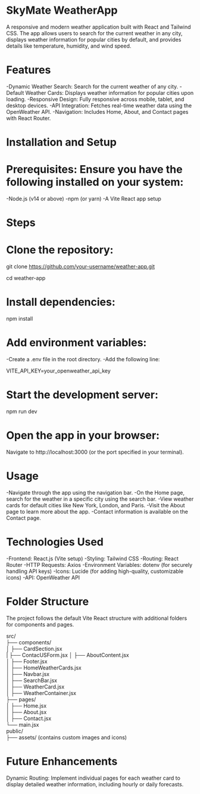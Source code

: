 # SkyMate WeatherApp
A responsive and modern weather application built with React and Tailwind CSS. The app allows users to search for the current weather in any city, displays weather information for popular cities by default, and provides details like temperature, humidity, and wind speed.

# Features
-Dynamic Weather Search: Search for the current weather of any city.
-Default Weather Cards: Displays weather information for popular cities upon loading.
-Responsive Design: Fully responsive across mobile, tablet, and desktop devices.
-API Integration: Fetches real-time weather data using the OpenWeather API.
-Navigation: Includes Home, About, and Contact pages with React Router.

# Installation and Setup
# Prerequisites: Ensure you have the following installed on your system:
 
-Node.js (v14 or above)
-npm (or yarn)
-A Vite React app setup

# Steps
# Clone the repository:

git clone https://github.com/your-username/weather-app.git  

cd weather-app  

# Install dependencies:

npm install  

# Add environment variables:

-Create a .env file in the root directory.
-Add the following line:
 
VITE_API_KEY=your_openweather_api_key 

# Start the development server:

npm run dev  

# Open the app in your browser:
Navigate to http://localhost:3000 (or the port specified in your terminal).

# Usage
-Navigate through the app using the navigation bar.
-On the Home page, search for the weather in a specific city using the search bar.
-View weather cards for default cities like New York, London, and Paris.
-Visit the About page to learn more about the app.
-Contact information is available on the Contact page.

# Technologies Used
-Frontend: React.js (Vite setup)
-Styling: Tailwind CSS
-Routing: React Router
-HTTP Requests: Axios
-Environment Variables: dotenv (for securely handling API keys)
-Icons: Lucide (for adding high-quality, customizable icons)
-API: OpenWeather API

# Folder Structure
The project follows the default Vite React structure with additional folders for components and pages.

src/  
├── components/  
│   ├── CardSection.jsx  
|   ├── ContacUSForm.jsx
│   ├── AboutContent.jsx  
│   ├── Footer.jsx  
│   ├── HomeWeatherCards.jsx  
│   ├── Navbar.jsx  
│   ├── SearchBar.jsx  
│   ├── WeatherCard.jsx  
│   ├── WeatherContainer.jsx  
├── pages/  
│   ├── Home.jsx  
│   ├── About.jsx  
│   ├── Contact.jsx  
└── main.jsx  
public/  
├── assets/ (contains custom images and icons)

# Future Enhancements
Dynamic Routing: Implement individual pages for each weather card to display detailed weather information, including hourly or daily forecasts.
